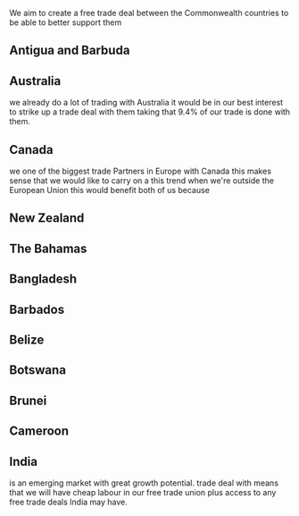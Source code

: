 We aim to create a free trade deal between the Commonwealth countries to be able to better support them

##  Antigua and Barbuda

## Australia
we already do a lot of trading with Australia it would be in our best interest to strike up a trade deal with them taking that 9.4% of our trade is done with them.
## Canada
we one of the biggest trade Partners in Europe with Canada this makes sense that we would like to carry on a this trend when we're outside the European Union this would benefit both of us because
## New Zealand

## The Bahamas


## Bangladesh

## Barbados

## Belize

## Botswana

## Brunei

## Cameroon

## India
is an emerging market with great growth potential. trade deal with means that we will have cheap labour in our free trade union plus access to any free trade deals India may have.
